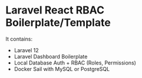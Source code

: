 # Laravel React RBAC Boilerplate/Template

It contains:

- Laravel 12
- Laravel Dashboard Boilerplate
- Local Database Auth + RBAC (Roles, Permissions)
- Docker Sail with MySQL or PostgreSQL